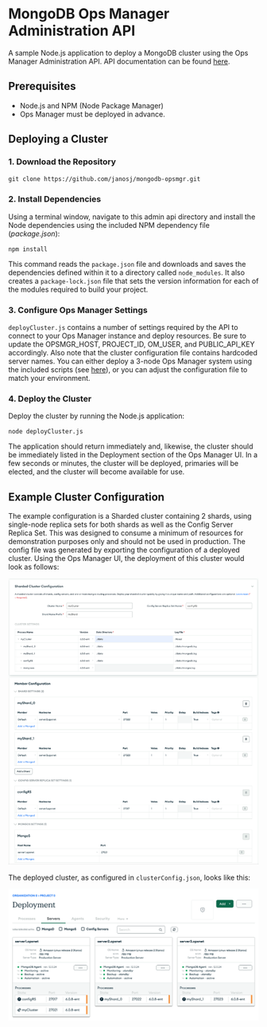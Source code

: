# MongoDB Ops Manager Administration API

A sample Node.js application to deploy a MongoDB cluster using the Ops Manager Administration API. API documentation can be found [here](https://www.mongodb.com/docs/ops-manager/current/api/).


## Prerequisites

- Node.js and NPM (Node Package Manager)
- Ops Manager must be deployed in advance. 


## Deploying a Cluster

### 1. Download the Repository

```
git clone https://github.com/janosj/mongodb-opsmgr.git
```

### 2. Install Dependencies

Using a terminal window, navigate to this admin api directory and install the Node dependencies using the included NPM dependency file (*package.json*):

```shell
npm install
```

This command reads the `package.json` file and downloads and saves the dependencies defined within it to a directory called `node_modules`. It also creates a `package-lock.json` file that sets the version information for each of the modules required to build your project.

### 3. Configure Ops Manager Settings

`deployCluster.js` contains a number of settings required by the API to connect to your Ops Manager instance and deploy resources. Be sure to update the OPSMGR_HOST, PROJECT_ID, OM_USER, and PUBLIC_API_KEY accordingly. Also note that the cluster configuration file contains hardcoded server names. You can either deploy a 3-node Ops Manager system using the included scripts (see [here](https://github.com/janosj/mongodb-opsmgr/tree/main/opsmgr-docker)), or you can adjust the configuration file to match your environment.

### 4. Deploy the Cluster

Deploy the cluster by running the Node.js application:

```
node deployCluster.js
```

The application should return immediately and, likewise, the cluster should be immediately listed in the Deployment section of the Ops Manager UI. In a few seconds or minutes, the cluster will be deployed, primaries will be elected, and the cluster will become available for use. 

## Example Cluster Configuration

The example configuration is a Sharded cluster containing 2 shards, using single-node replica sets for both shards as well as the Config Server Replica Set. This was designed to consume a minimum of resources for demonstration purposes only and should not be used in production. The config file was generated by exporting the configuration of a deployed cluster. Using the Ops Manager UI, the deployment of this cluster would look as follows:

<img src="images/deploying-the-cluster.png" alt="Deploying the cluster with Ops Manager"/>

The deployed cluster, as configured in `clusterConfig.json`, looks like this:

<img src="images/deployed-cluster.png" alt="Example cluster deployed to Ops Manager"/>


